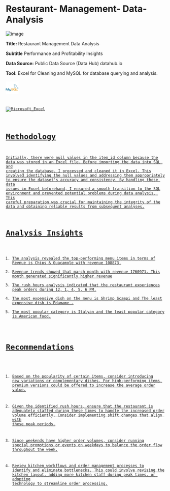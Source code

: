 # Restaurant- Management- Data- Analysis
![image](https://github.com/user-attachments/assets/4610e6e3-370c-4a33-83fb-198f6e6509ad)

**Title:** Restaurant Management Data Analysis

**Subtitle** Performance and Profitability Insights

**Data Source:** Public Data Source (Data Hub) datahub.io

**Tool:** Excel for Cleaning and MySQL for database querying and analysis. <code></a> <a href="https://www.mysql.com/" target="_blank" rel="noreferrer"> <img src="https://raw.githubusercontent.com/devicons/devicon/master/icons/mysql/mysql-original-wordmark.svg" alt="mysql" width="40" height="40"/> </a> <a href="https://www.microsoft.com/en-in/microsoft-365/excel" target="_blank" rel="noreferrer"> <img src="https://upload.wikimedia.org/wikipedia/commons/3/34/Microsoft_Office_Excel_%282019%E2%80%93present%29.svg" alt="Microsoft_Excel" width="40" height="40"/>


# Methodology
Initially, there were null values in the item_id column because the data was stored in an Excel file. Before importing the data into SQL and creating the database, I processed and cleaned it in Excel. This involved identifying the null values and addressing them appropriately to ensure the dataset's accuracy and consistency. By handling these data issues in Excel beforehand, I ensured a smooth transition to the SQL environment and prevented potential problems during data analysis. This careful preparation was crucial for maintaining the integrity of the data and obtaining reliable results from subsequent analyses.

# Analysis  Insights 

1.  The analysis revealed the top-performing menu items in terms of Revnue is Chips & Guacamole with revenue 108873.
2.  Revenue trends showed that march  month with revenue 1760971. This month generated significantly higher revenue
3.  The rush hours analysis indicated that the restaurant experiences peak orders during 12, 1, 4, 5, 6 PM. 
4.  The most expensive dish on the menu is Shrimp Scampi and The least expensive dish is Edamame . 
5.  The most popular category is Italyan and the least popular category is American food.

# Recommendations

1.  Based on the popularity of certain items, consider introducing new variations or complementary dishes. For high-performing items, premium versions could be offered to increase the average order value.

2.  Given the identified rush hours, ensure that the restaurant is adequately staffed during these times to handle the increased order volume efficiently. Consider implementing shift changes that align with these peak periods.

3. Since weekends have higher order volumes, consider running special promotions or events on weekdays to balance the order flow throughout the week.

4. Review kitchen workflows and order management processes to identify and eliminate bottlenecks. This could involve revising the kitchen layout, adding more kitchen staff during peak times, or adopting technology to streamline order processing.


